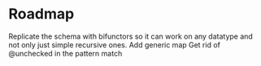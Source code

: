 Roadmap
=======


Replicate the schema with bifunctors so it can work on any datatype and not only just simple recursive ones.
Add generic map
Get rid of @unchecked in the pattern match